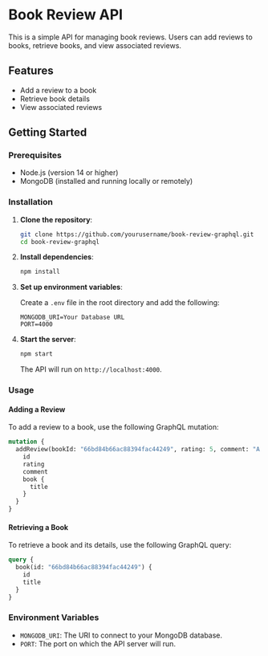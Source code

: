 # Book Review API

This is a simple API for managing book reviews. Users can add reviews to books, retrieve books, and view associated reviews.

## Features

- Add a review to a book
- Retrieve book details
- View associated reviews

## Getting Started

### Prerequisites

- Node.js (version 14 or higher)
- MongoDB (installed and running locally or remotely)

### Installation

1. **Clone the repository**:

   ```bash
   git clone https://github.com/yourusername/book-review-graphql.git
   cd book-review-graphql
   ```

2. **Install dependencies**:

   ```bash
   npm install
   ```

3. **Set up environment variables**:

   Create a `.env` file in the root directory and add the following:

   ```plaintext
   MONGODB_URI=Your Database URL
   PORT=4000
   ```

4. **Start the server**:

   ```bash
   npm start
   ```

   The API will run on `http://localhost:4000`.

### Usage

#### Adding a Review

To add a review to a book, use the following GraphQL mutation:

```graphql
mutation {
  addReview(bookId: "66bd84b66ac88394fac44249", rating: 5, comment: "A chilling and prescient novel.") {
    id
    rating
    comment
    book {
      title
    }
  }
}
```

#### Retrieving a Book

To retrieve a book and its details, use the following GraphQL query:

```graphql
query {
  book(id: "66bd84b66ac88394fac44249") {
    id
    title
  }
}
```

### Environment Variables

- `MONGODB_URI`: The URI to connect to your MongoDB database.
- `PORT`: The port on which the API server will run.
